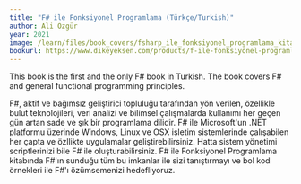 ```yaml
---
title: "F# ile Fonksiyonel Programlama (Türkçe/Turkish)"
author: Ali Özgür
year: 2021
image: /learn/files/book_covers/fsharp_ile_fonksiyonel_programlama_kitabi_on_kapak.webp
bookurl: https://www.dikeyeksen.com/products/f-ile-fonksiyonel-programlama?variant=5564153102374
---
```

This book is the first and the only F# book in Turkish. The book covers F# and general functional programming principles.

F#, aktif ve bağımsız geliştirici topluluğu tarafından yön verilen, özellikle bulut teknolojileri, veri analizi ve bilimsel çalışmalarda kullanımı her geçen gün artan sade ve şık bir programlama dilidir.
F# ile Microsoft'un .NET platformu üzerinde Windows, Linux ve OSX işletim sistemlerinde çalışabilen her çapta ve özllikte uygulamalar geliştirebilirsiniz. Hatta sistem yönetimi scriptlerinizi bile F# ile oluşturabilirsiniz. F# ile Fonksiyonel Programlama kitabında F#'ın sunduğu tüm bu imkanlar ile sizi tanıştırmayı ve bol kod örnekleri ile F#'ı özümsemenizi hedefliyoruz.
